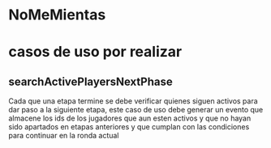 # NoMeMientas
# casos de uso por realizar

## searchActivePlayersNextPhase
Cada que una etapa termine se debe verificar quienes siguen activos para dar paso a la siguiente etapa, este caso de uso debe generar un evento que almacene los ids de los jugadores que aun esten activos y que no hayan sido apartados en etapas anteriores y que cumplan con las condiciones para continuar en la ronda actual
